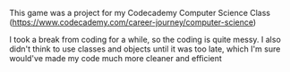 This game was a project for my Codecademy Computer Science Class (https://www.codecademy.com/career-journey/computer-science)

I took a break from coding for a while, so the coding is quite messy. 
I also didn't think to use classes and objects until it was too late, which I'm sure would've made my code much more cleaner and efficient
